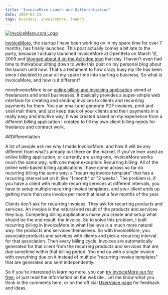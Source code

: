 ```yaml
---
title: 'InvoiceMore Launch and Differentiation'
date: 2009-03-23
tags: business, invoicemore, launch
---
```


[![InvoiceMore.com Logo](http://www.vancelucas.com/wp-content/uploads/2008/10/invoicemore-logo.jpg)](http://www.invoicemore.com)


[InvoiceMore](http://www.invoicemore.com), the startup I have been working on in my spare time for over 7 months, has finally launched. This post actually comes a bit late to the party, because I actually launched InvoiceMore at OpenBeta on March 12, 2009 and 
[blogged about it on the Actridge blog](http://www.actridge.com/blog/2009/03/invoicemore-is-now-live/) that day. I haven't even had time to 
thinkabout sitting down to write this post on my personal blog about the launch until now. That's a testament to how crazy busy my life has been since I decided to pour all my spare time into starting a business. So what is InvoiceMore, and how is it different?


moreInvoiceMore is an 
[online billing and invoicing application](http://www.invoicemore.com) aimed at freelancers and small businesses. It basically provides a super-simple web interface for creating and sending invoices to clients and recording payments for them. You can email and generate PDF invoices, print and snail mail them, and just keep track of your clients and their payments in a really easy and intuitive way. It was created based on my experience from a different billing application I created to fill my own client billing needs for freelance and contract work.

##Differentiation

A lot of people ask me why I made InvoiceMore, and how it will be any different from what's already out there on the market. If you've ever used an online billing application, or currently are using one, InvoiceMore works much the same way, with one major exception: Recurring billing. All of the online web-based billing applications I have come across so far do recurring billing the same way: a "recurring invoice template" that has a recurring interval set on it, like "1 month" or "2 weeks". The problem is, if you have a client with multiple recurring services at different intervals, you have to setup multiple recurring invoice templates, and your client ends up getting more than one invoice per month at least a few months of the year.

Clients don't ask for recurring Invoices. They ask for 
recurring products and services. An invoice is the natural end result of the products and services they buy. Competing billing applications make you create and setup what should be the end result: the Invoice. So to solve this problem, I built recurring billing in InvoiceMore in what I believe is a much more natural way: the products and services themselves. So with InvoiceMore, you associate products and services with clients and pick a recurring interval for that association. Then every billing cycle, invoices are automatically generated for that client from the recurring products and services that are due sometime within that billing period. You end up with a single invoice with everything due on it instead of multiple "recurring invoice templates" that are generated and sent independently.

So if you're interested in learning more, you can 
[try InvoiceMore out for free](http://www.invoicemore.com), or just read the information on the website
[](http://www.invoicemore.com). Let me know what you think in the comments here, or on the official 
[UserVoice page](http://invoicemore.uservoice.com) for feedback and ideas.